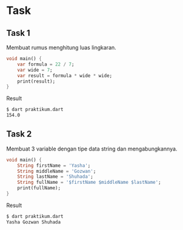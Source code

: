 # Task

## Task 1
Membuat rumus menghitung luas lingkaran.
```dart
void main() {
    var formula = 22 / 7;
    var wide = 7;
    var result = formula * wide * wide;
    print(result);
}
```
Result
```bash
$ dart praktikum.dart
154.0
```

## Task 2
Membuat 3 variable dengan tipe data string dan mengabungkannya.
```dart
void main() {
    String firstName = 'Yasha';
    String middleName = 'Gozwan';
    String lastName = 'Shuhada';
    String fullName = '$firstName $middleName $lastName';
    print(fullName);
}
```
Result
```bash
$ dart praktikum.dart
Yasha Gozwan Shuhada
```